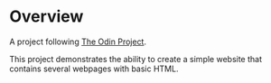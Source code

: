 # Overview
A project following [The Odin Project](https://www.theodinproject.com/lessons/foundations-recipes).

This project demonstrates the ability to create a simple website that contains several webpages with basic HTML. 